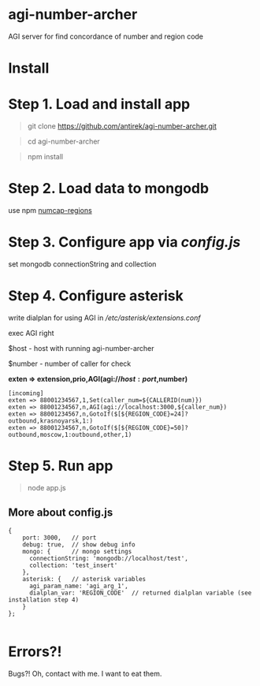 # agi-number-archer

AGI server for find concordance of number and region code


Install
=======

# Step 1. Load and install app

> git clone https://github.com/antirek/agi-number-archer.git

> cd agi-number-archer

> npm install


# Step 2. Load data to mongodb

use npm [numcap-regions](http://github.com/antirek/numcap-regions)


# Step 3. Configure app via *config.js*

set mongodb connectionString and collection


# Step 4. Configure asterisk

write dialplan for using AGI in */etc/asterisk/extensions.conf*

exec AGI right

$host - host with running agi-number-archer

$number - number of caller for check

**exten => extension,prio,AGI(agi://$host:port,$number)**

`````
[incoming]
exten => 88001234567,1,Set(caller_num=${CALLERID(num)})
exten => 88001234567,n,AGI(agi://localhost:3000,${caller_num})
exten => 88001234567,n,GotoIf($[${REGION_CODE}=24]?outbound,krasnoyarsk,1:)
exten => 88001234567,n,GotoIf($[${REGION_CODE}=50]?outbound,moscow,1:outbound,other,1)

`````

# Step 5. Run app

> node app.js


## More about config.js

`````
{
    port: 3000,   // port
    debug: true,  // show debug info
    mongo: {      // mongo settings
      connectionString: 'mongodb://localhost/test',  
      collection: 'test_insert'
    },
    asterisk: {   // asterisk variables
      agi_param_name: 'agi_arg_1',
      dialplan_var: 'REGION_CODE'  // returned dialplan variable (see installation step 4) 
    }
};


`````


Errors?!
========

Bugs?! Oh, contact with me. I want to eat them.